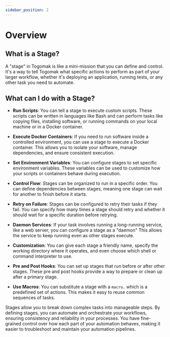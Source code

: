 ```yaml
---
sidebar_position: 2
---
```


# Overview


## What is a Stage?

A "stage" in Togomak is like a mini-mission that you can define and control. It's a way to tell Togomak what specific actions to perform as part of your larger workflow, whether it's deploying an application, running tests, or any other task you need to automate.

## What can I do with a Stage?

- **Run Scripts**: You can tell a stage to execute custom scripts. These scripts can be written in languages like Bash and can perform tasks like copying files, installing software, or running commands on your local machine or in a Docker container.

- **Execute Docker Containers**: If you need to run software inside a controlled environment, you can use a stage to execute a Docker container. This allows you to isolate your software, manage dependencies, and ensure consistent execution.

- **Set Environment Variables**: You can configure stages to set specific environment variables. These variables can be used to customize how your scripts or containers behave during execution.

- **Control Flow**: Stages can be organized to run in a specific order. You can define dependencies between stages, meaning one stage can wait for another to finish before it starts.

- **Retry on Failure**: Stages can be configured to retry their tasks if they fail. You can specify how many times a stage should retry and whether it should wait for a specific duration before retrying.

- **Daemon Services**: If your task involves running a long-running service, like a web server, you can configure a stage as a "daemon" This allows the service to keep running even as other stages execute.

- **Customization**: You can give each stage a friendly name, specify the working directory where it operates, and even choose which shell or command interpreter to use.

- **Pre and Post Hooks**: You can set up stages that run before or after other stages. These pre and post hooks provide a way to prepare or clean up after a primary stage.

- **Use Macros**: You can substitute a stage with a `macro.` which is a predefined set of actions. This makes it easy to reuse common sequences of tasks.

Stages allow you to break down complex tasks into manageable steps. By defining stages, you can automate and orchestrate your workflows, ensuring consistency and reliability in your processes. You have fine-grained control over how each part of your automation behaves, making it easier to troubleshoot and maintain your automation pipelines.

